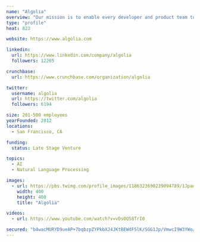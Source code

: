 ```yaml
---
name: "Algolia"
overview: "Our mission is to enable every developer and product team to build consumer-grade search for their users that is easy to implement, engaging, and high-performing. With Algolia, consumers are able to easily find and discover what they want across web, mobile, and voice."
type: "profile"
heat: 823

website: https://www.algolia.com

linkedin:
  url: https://www.linkedin.com/company/algolia
  followers: 12265

crunchbase:
  url: https://www.crunchbase.com/organization/algolia

twitter:
  username: algolia
  url: https://twitter.com/algolia
  followers: 6194

size: 201-500 employees
yearFounded: 2012
locations:
  - San Francisco, CA

funding:
  status: Late Stage Venture

topics:
  - AI
  - Natural Language Processing

images:
  - url: https://pbs.twimg.com/profile_images/1186323690239094789/1Jpaq4A5_400x400.jpg
    width: 400
    height: 400
    title: "Algolia"

videos:
  - url: https://www.youtube.com/watch?v=vDsOQ58TrI0

secured: "b4wacMURYD9ueAP+7bqbzpZYPkbXJ4JKtBEWdF5lK/SGG1Jp/VmwcI9W3YWo/PRSCqRQDsOVOYgWfYzmDp53cCATUh0nR9yEhE9drvfZeVWo4fRTWNHNS04CcPsTcBZobwbxTnMNmTbiqQ8aARggOTSMWxiX4vtmawFWTzHH2dPfgHBniHOBzIakJYXmrbX0gfcVN9O6WcUEiXdkyVxXAqixYNmiCBcydvA83jfaGykPqK9vNCEgHyEI0nzNbI5gfO0UxjWJmKiDSUTEXiuRcxuvw6lqW2Jd0EKepVnKzbXj0AY8qKT108UurBiMQ+46;20mDpmL83rARMDUY84Gjgw=="
---
```


